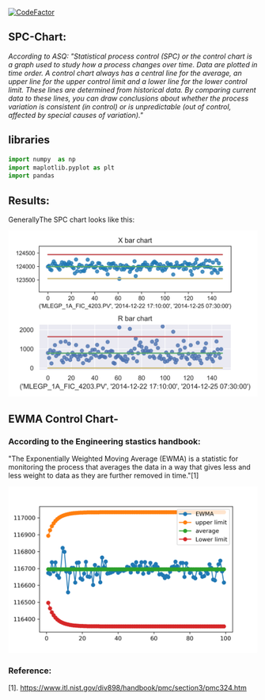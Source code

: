 [![CodeFactor](https://www.codefactor.io/repository/github/sumit-ai/spc-and-ewma-chart-/badge)](https://www.codefactor.io/repository/github/sumit-ai/spc-and-ewma-chart-)
## SPC-Chart:

_According to ASQ: "Statistical process control (SPC) or the control chart is a graph used to study how a process changes over time. Data are plotted in time order. A control chart always has a central line for the average, an upper line for the upper control limit and a lower line for the lower control limit. These lines are determined from historical data. By comparing current data to these lines, you can draw conclusions about whether the process variation is consistent (in control) or is unpredictable (out of control, affected by special causes of variation)."_

## libraries
``` python 
import numpy  as np 
import maplotlib.pyplot as plt 
import pandas
```

## Results:
GenerallyThe SPC chart looks like this: 

<img src="pic.png" width="600" />

## EWMA Control Chart-
### According to the Engineering stastics handbook:  
"The Exponentially Weighted Moving Average (EWMA) is a statistic for monitoring the process that averages the data in a way that gives less and less weight to data as they are further removed in time."[1]

<img src="EWMA.png" width="800" />


### Reference:

[1]. https://www.itl.nist.gov/div898/handbook/pmc/section3/pmc324.htm
